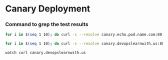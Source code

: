 # Canary Deployment  

### Command to grep the test results  

```bash
for i in $(seq 1 10); do curl -s --resolve canary.echo.pod.name.com:80:<Ingress-Controller-IP> canary.echo.pod.name.com; done
```
```bash
for i in $(seq 1 10); do curl -s --resolve canary.devopslearnwith.us:80:146.190.204.67 canary.devopslearnwith.us; done | grep -o '<span id='\'podName\''>[^<]*' | sed 's/<[^>]*>//g'
```
```bash
watch curl canary.devopslearnwith.us
```